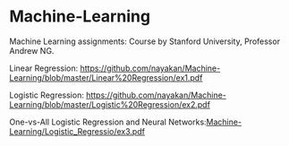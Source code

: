 # Machine-Learning
Machine Learning assignments:
Course by Stanford University, Professor Andrew NG.


Linear Regression: https://github.com/nayakan/Machine-Learning/blob/master/Linear%20Regression/ex1.pdf

Logistic Regression: https://github.com/nayakan/Machine-Learning/blob/master/Logistic%20Regression/ex2.pdf

One-vs-All Logistic Regression and Neural Networks:[Machine-Learning/Logistic_Regressio/ex3.pdf](Machine-Learning/Logistic_Regression/ex3.pdf)
